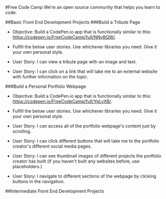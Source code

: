 #Free Code Camp
We’re an open source community that helps you learn to code.

##Basic Front End Development Projects
###Build a Tribute Page

- Objective: Build a CodePen.io app that is functionally similar to this: https://codepen.io/FreeCodeCamp/full/NNvBQW/.

- Fulfill the below user stories. Use whichever libraries you need. Give it your own personal style.

- User Story: I can view a tribute page with an image and text.

- User Story: I can click on a link that will take me to an external website with further information on the topic.

###Build a Personal Portfolio Webpage

- Objective: Build a CodePen.io app that is functionally similar to this: https://codepen.io/FreeCodeCamp/full/YqLyXB/.

- Fulfill the below user stories. Use whichever libraries you need. Give it your own personal style.

- User Story: I can access all of the portfolio webpage's content just by scrolling.

- User Story: I can click different buttons that will take me to the portfolio creator's different social media pages.

- User Story: I can see thumbnail images of different projects the portfolio creator has built (if you haven't built any websites before, use placeholders.)

- User Story: I navigate to different sections of the webpage by clicking buttons in the navigation.

##Intermediate Front End Development Projects
